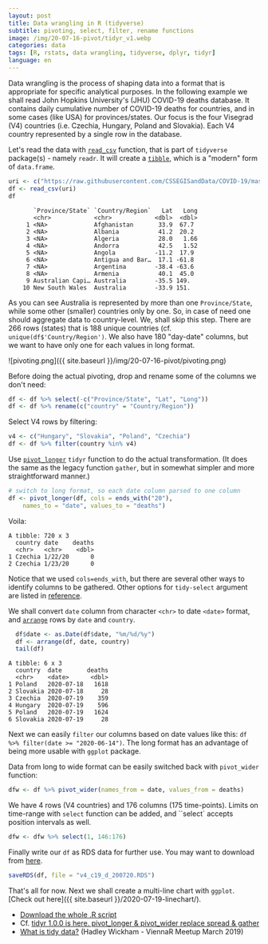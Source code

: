 ```yaml
---
layout: post
title: Data wrangling in R (tidyverse)
subtitle: pivoting, select, filter, rename functions
image: /img/20-07-16-pivot/tidyr_v1.webp
categories: data
tags: [R, rstats, data wrangling, tidyverse, dplyr, tidyr]
language: en
---
```


Data wrangling is the process of shaping data into a format that is appropriate for specific analytical purposes. In the following example we shall read John Hopkins University's (JHU) COVID-19 deaths database. It contains daily cumulative number of COVID-19 deaths for countries, and in some cases (like USA) for provinces/states. Our focus is the four Visegrad (V4) countries (i.e. Czechia, Hungary, Poland and Slovakia). Each V4 country represented by a single row in the database. 

Let's read the data with [`read_csv`](https://readr.tidyverse.org/reference/read_delim.html) function, that is part of `tidyverse` package(s) - namely `readr`. It will create a [`tibble`](https://tibble.tidyverse.org/), which is a "modern" form of `data.frame`.

```r
uri <- c("https://raw.githubusercontent.com/CSSEGISandData/COVID-19/master/csse_covid_19_data/csse_covid_19_time_series/time_series_covid19_deaths_global.csv")
df <- read_csv(uri)
df
```


```
       `Province/State` `Country/Region`   Lat   Long
       <chr>            <chr>            <dbl>  <dbl>
     1 <NA>             Afghanistan       33.9  67.7
     2 <NA>             Albania           41.2  20.2
     3 <NA>             Algeria           28.0   1.66
     4 <NA>             Andorra           42.5   1.52
     5 <NA>             Angola           -11.2  17.9
     6 <NA>             Antigua and Bar…  17.1 -61.8
     7 <NA>             Argentina        -38.4 -63.6
     8 <NA>             Armenia           40.1  45.0
     9 Australian Capi… Australia        -35.5 149.
    10 New South Wales  Australia        -33.9 151.
```
 
As you can see Australia is represented by more than one `Province/State`, while some other (smaller) countries only by one. So, in case of need one should aggregate data to country-level. We, shall skip this step.
There are 266 rows (states) that is 188 unique countries (cf. `unique(df$'Country/Region')`. We also have 180 "day-date" columns, but we want to have only one for each values in long format.

![pivoting.png]({{ site.baseurl }}/img/20-07-16-pivot/pivoting.png)

Before doing the actual pivoting, drop and rename some of the columns we don't need:

```r
df <- df %>% select(-c("Province/State", "Lat", "Long"))
df <- df %>% rename(c("country" = "Country/Region"))
```

Select V4 rows by filtering:

```r
v4 <- c("Hungary", "Slovakia", "Poland", "Czechia")
df <- df %>% filter(country %in% v4)
```

Use [`pivot_longer`](https://tidyr.tidyverse.org/reference/pivot_longer.html) `tidyr` function to do the actual transformation. (It does the same as the legacy function `gather`, but in somewhat simpler and more straightforward manner.)

```r
# switch to long format, so each date column parsed to one column
df <- pivot_longer(df, cols = ends_with("20"),
    names_to = "date", values_to = "deaths")
```

Voila: 

    A tibble: 720 x 3
      country date    deaths
      <chr>   <chr>    <dbl>
    1 Czechia 1/22/20      0
    2 Czechia 1/23/20      0

Notice that we used `cols=ends_with`, but there are several other ways to identify columns to be gathered. Other options for `tidy-select` argument are listed in [reference](https://tidyselect.r-lib.org/reference/language.html).

We shall convert `date` column from character ``<chr>`` to date `<date>` format, and [`arrange`](https://dplyr.tidyverse.org/reference/arrange.html) rows by `date` and `country`.

```r
  df$date <- as.Date(df$date, "%m/%d/%y")
  df <- arrange(df, date, country)
  tail(df)
```


    A tibble: 6 x 3
      country  date       deaths
      <chr>    <date>      <dbl>
    1 Poland   2020-07-18   1618
    2 Slovakia 2020-07-18     28
    3 Czechia  2020-07-19    359
    4 Hungary  2020-07-19    596
    5 Poland   2020-07-19   1624
    6 Slovakia 2020-07-19     28

Next we can easily `filter` our columns based on date values like this: `df %>% filter(date >= "2020-06-14")`. The long format has an advantage of being more usable with `ggplot` package. 

Data from long to wide format can be easily switched back with `pivot_wider` function:

```r
dfw <- df %>% pivot_wider(names_from = date, values_from = deaths)
```

We have 4 rows (V4 countries) and 176 columns (175 time-points). Limits on time-range with `select` function can be added, and ``select` accepts position intervals as well.   

```r
dfw <- dfw %>% select(1, 146:176)
```
Finally write our `df` as RDS data for further use. You may want to download from [here](https://github.com/ZGFabian/datafiles/raw/master/v4_c19_d_200720.RDS).

```r
saveRDS(df, file = "v4_c19_d_200720.RDS")
```

That's all for now. Next we shall create a multi-line chart with `ggplot`. [Check out here]({{ site.baseurl }}/2020-07-19-linechart/).

* [Download the whole .R script](https://github.com/ZGFabian/datafiles/blob/master/pivot.R)
* Cf. [tidyr 1.0.0 is here. pivot_longer & pivot_wider replace spread & gather](https://cmdlinetips.com/2019/09/pivot_longer-and-pivot_wider-in-tidyr/)
* [What is tidy data?](https://youtu.be/D48JHU4llkk) (Hadley Wickham - ViennaR Meetup March 2019)

